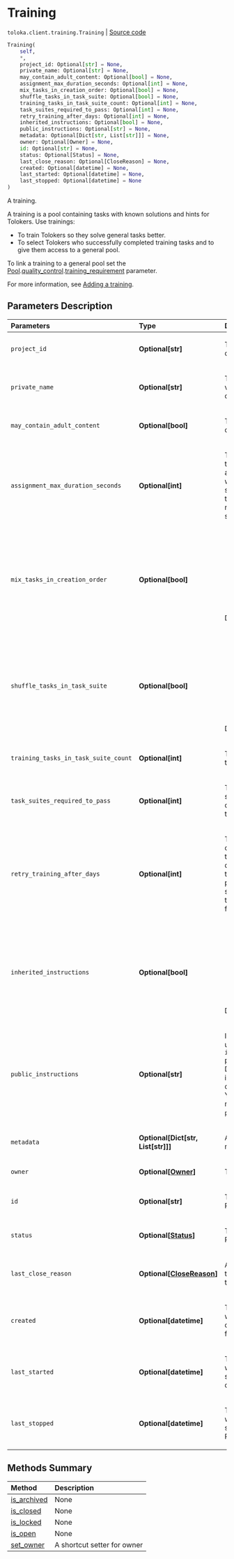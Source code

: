 # Training
`toloka.client.training.Training` | [Source code](https://github.com/Toloka/toloka-kit/blob/v1.2.0.post1/src/client/training.py#L11)

```python
Training(
    self,
    *,
    project_id: Optional[str] = None,
    private_name: Optional[str] = None,
    may_contain_adult_content: Optional[bool] = None,
    assignment_max_duration_seconds: Optional[int] = None,
    mix_tasks_in_creation_order: Optional[bool] = None,
    shuffle_tasks_in_task_suite: Optional[bool] = None,
    training_tasks_in_task_suite_count: Optional[int] = None,
    task_suites_required_to_pass: Optional[int] = None,
    retry_training_after_days: Optional[int] = None,
    inherited_instructions: Optional[bool] = None,
    public_instructions: Optional[str] = None,
    metadata: Optional[Dict[str, List[str]]] = None,
    owner: Optional[Owner] = None,
    id: Optional[str] = None,
    status: Optional[Status] = None,
    last_close_reason: Optional[CloseReason] = None,
    created: Optional[datetime] = None,
    last_started: Optional[datetime] = None,
    last_stopped: Optional[datetime] = None
)
```

A training.


A training is a pool containing tasks with known solutions and hints for Tolokers. Use trainings:
- To train Tolokers so they solve general tasks better.
- To select Tolokers who successfully completed training tasks and to give them access to a general pool.

To link a training to a general pool set the
[Pool](toloka.client.pool.Pool.md).[quality_control](toloka.client.quality_control.QualityControl.md).[training_requirement](toloka.client.quality_control.QualityControl.TrainingRequirement.md)
parameter.

For more information, see [Adding a training](https://toloka.ai/docs/guide/train).

## Parameters Description

| Parameters | Type | Description |
| :----------| :----| :-----------|
`project_id`|**Optional\[str\]**|<p>The ID of the project containing the training.</p>
`private_name`|**Optional\[str\]**|<p>The training name. It is visible to the requester only.</p>
`may_contain_adult_content`|**Optional\[bool\]**|<p>The presence of adult content.</p>
`assignment_max_duration_seconds`|**Optional\[int\]**|<p>Time limit to complete a task suite. Take into account loading a page with a task suite and sending responses to the server. It is recommended that you set at least 60 seconds.</p>
`mix_tasks_in_creation_order`|**Optional\[bool\]**|<ul> <li>`True` — Tasks are grouped in suites in the order they were created.</li> <li>`False` — Tasks are chosen for a task suite in a random order.</li> </ul> <p>Default: `True`.</p>
`shuffle_tasks_in_task_suite`|**Optional\[bool\]**|<ul> <li>`True` — Tasks from a task suite are shuffled on the page.</li> <li>`False` — Tasks from a task suite are placed on the page in the order they were created.</li> </ul> <p>Default: `True`.</p>
`training_tasks_in_task_suite_count`|**Optional\[int\]**|<p>The number of training tasks in one task suite.</p>
`task_suites_required_to_pass`|**Optional\[int\]**|<p>The number of task suites that must be completed by a Toloker to get a training skill.</p>
`retry_training_after_days`|**Optional\[int\]**|<p>The training can be completed again after the specified number of days to update the training skill. If the parameter is not specified, then the training skill is issued for an unlimited time.</p>
`inherited_instructions`|**Optional\[bool\]**|<ul> <li>`True` — Project instructions are used in the training.</li> <li>`False` — Instruction, specified in the `public_instructions` parameter, are used.</li> </ul> <p>Default: `False`.</p>
`public_instructions`|**Optional\[str\]**|<p>Instructions for Tolokers used when the `inherited_instructions` parameter is `False`. Describe in the instructions how to complete training tasks. You can use HTML markup inside `public_instructions`.</p>
`metadata`|**Optional\[Dict\[str, List\[str\]\]\]**|<p>A dictionary with metadata.</p>
`owner`|**Optional\[[Owner](toloka.client.owner.Owner.md)\]**|<p>The training owner.</p>
`id`|**Optional\[str\]**|<p>The ID of the training. Read-only field.</p>
`status`|**Optional\[[Status](toloka.client.training.Training.Status.md)\]**|<p>The training status. Read-only field.</p>
`last_close_reason`|**Optional\[[CloseReason](toloka.client.training.Training.CloseReason.md)\]**|<p>A reason why the training was closed last time. Read-only field.</p>
`created`|**Optional\[datetime\]**|<p>The UTC date and time when the training was created. Read-only field.</p>
`last_started`|**Optional\[datetime\]**|<p>The UTC date and time when the training was started last time. Read-only field.</p>
`last_stopped`|**Optional\[datetime\]**|<p>The UTC date and time when the training was stopped last time. Read-only field.</p>
## Methods Summary

| Method | Description |
| :------| :-----------|
[is_archived](toloka.client.training.Training.is_archived.md)| None
[is_closed](toloka.client.training.Training.is_closed.md)| None
[is_locked](toloka.client.training.Training.is_locked.md)| None
[is_open](toloka.client.training.Training.is_open.md)| None
[set_owner](toloka.client.training.codegen_setter_for_owner.md)| A shortcut setter for owner
